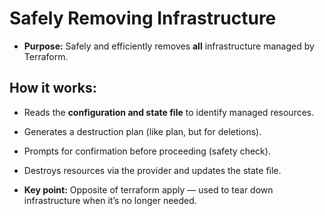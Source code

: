 # **Safely Removing Infrastructure**

- **Purpose:** Safely and efficiently removes **all** infrastructure managed by Terraform.

**How it works:**
---
- Reads the **configuration and state file** to identify managed resources.

- Generates a destruction plan (like plan, but for deletions).

- Prompts for confirmation before proceeding (safety check).

- Destroys resources via the provider and updates the state file.

- **Key point:** Opposite of terraform apply — used to tear down infrastructure when it’s no longer needed.